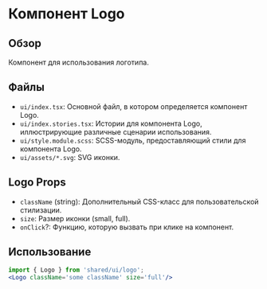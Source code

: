 # Компонент Logo

## Обзор
Компонент для использования логотипа.

## Файлы
- `ui/index.tsx`: Основной файл, в котором определяется компонент Logo.
- `ui/index.stories.tsx`: Истории для компонента Logo, иллюстрирующие различные сценарии использования.
- `ui/style.module.scss`: SCSS-модуль, предоставляющий стили для компонента Logo.
- `ui/assets/*.svg`: SVG иконки.

## Logo Props
- `className` (string): Дополнительный CSS-класс для пользовательской стилизации.
- `size`: Размер иконки (small, full).
- `onClick`?: Функцию, которую вызвать при клике на компонент.

## Использование
```jsx
import { Logo } from 'shared/ui/logo';
<Logo className='some className' size='full'/>
```